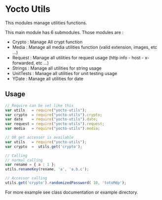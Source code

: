 # Yocto Utils

This modules manage utilities functions.

This main module has 6 submodules. Those modules are : 

- Crypto : Manage All crypt function
- Media : Manage all media utilities function (valid extension, images, etc ...)
- Request : Manage all utilities for request usage (http info - host - x-forwarded, etc ...)
- Strings : Manage all utilities for string usage
- UnitTests : Manage all utilities for unit testing usage
- YDate : Manage all utilities for date

## Usage

```javascript
// Require can be set like this
var utils   = require("yocto-utils");
var crypto  = require("yocto-utils").crypto;
var date    = require("yocto-utils").date;
var request = require("yocto-utils").request;
var media   = require("yocto-utils").media;

// OR get accessor is available
var utils   = require("yocto-utils");
var crypto  =  utils.get('crypto');

// Calling 
// normal calling
var rename = { a : 1 };
utils.renameKey(rename, 'a', 'a.b.c');

// Accessor calling
utils.get('crypto').randomizedPassword( 10, 'totoMdp');
```

For more example see class documentation or example directory.